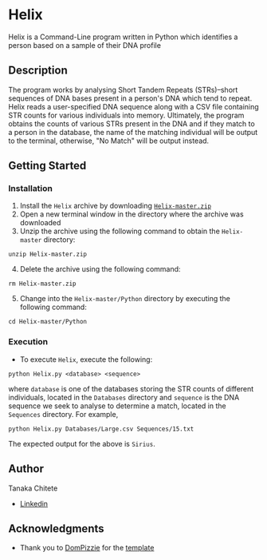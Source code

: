 # Helix

Helix is a Command-Line program written in Python which identifies a person based on a sample of their DNA profile

## Description

The program works by analysing Short Tandem Repeats (STRs)–short sequences of DNA bases present in a person's DNA which
tend to repeat. Helix reads a user-specified DNA sequence along with a CSV file containing STR counts for various individuals
into memory. Ultimately, the program obtains the counts of various STRs present in the DNA and if they match to a person in
the database, the name of the matching individual will be output to the terminal, otherwise, "No Match" will be output instead. 

## Getting Started

### Installation

1. Install the ```Helix``` archive by downloading [```Helix-master.zip```](https://github.com/tchitete1/Helix/archive/master.zip)
2. Open a new terminal window in the directory where the archive was downloaded
3. Unzip the archive using the following command to obtain the ```Helix-master``` directory:
```
unzip Helix-master.zip
```
4. Delete the archive using the following command:
```
rm Helix-master.zip
```
5. Change into the ```Helix-master/Python``` directory by executing the following command:
```
cd Helix-master/Python
```

### Execution

* To execute ```Helix```, execute the following:
```
python Helix.py <database> <sequence>
```
where ```database``` is one of the databases storing the STR counts of different individuals, located in the ```Databases``` 
directory and ```sequence``` is the DNA sequence we seek to analyse to determine a match, located in the ```Sequences``` directory. For example,
```
python Helix.py Databases/Large.csv Sequences/15.txt
```
The expected output for the above is ```Sirius```.

## Author

Tanaka Chitete
* [Linkedin](https://www.linkedin.com/in/tanaka-chitete/)

## Acknowledgments

* Thank you to [DomPizzie](https://github.com/DomPizzie) for the [template](https://gist.github.com/DomPizzie/7a5ff55ffa9081f2de27c315f5018afc)
